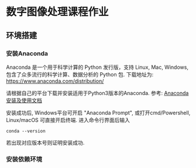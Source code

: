 # 数字图像处理课程作业

## 环境搭建

### 安装Anaconda

Anaconda 是一个用于科学计算的 Python 发行版，支持 Linux, Mac, Windows, 包含了众多流行的科学计算、数据分析的 Python 包.
下载地址为: <https://www.anaconda.com/distribution/>

请根据自己的平台下载并安装适用于Python3版本的Anaconda. 参考: [Anaconda安装及使用文档](https://docs.anaconda.com/anaconda)

安装成功后, Windows平台可开启 "Anaconda Prompt", 或打开cmd/Powershell, Linux/macOS 可直接开启终端.
进入命令行界面后输入

```shell
conda --version
```

若出现对应版本号则证明安装成功.

### 安装依赖环境

